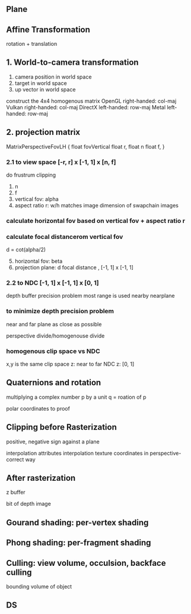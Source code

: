 # 

## Plane

## Affine Transformation
rotation + translation 


## 1. World-to-camera transformation

1. camera position in world space
2. target in world space
3. up vector in world space

construct the 4x4 homogenous matrix
OpenGL right-handed: col-maj
Vulkan right-handed: col-maj
DirectX left-handed: row-maj
Metal left-handed: row-maj

## 2. projection matrix

MatrixPerspectiveFovLH {
    float fovVertical
    float r,
    float n
    float f,
}

### 2.1 to view space [-r, r] x [-1, 1] x [n, f]

do frustrum clipping

1. n
2. f
3. vertical fov: alpha
4. aspect ratio r: w/h matches image dimension of swapchain images

### calculate horizontal fov based on vertical fov + aspect ratio r

### calculate focal distancerom vertical fov

d = cot(alpha/2)

5. horizontal fov: beta
6. projection plane: d   focal distance , [-1, 1] x [-1, 1]


### 2.2 to NDC [-1, 1] x [-1, 1] x [0, 1]

depth buffer precision problem
most range is used nearby nearplane

### to minimize depth precision problem
near and far plane as close as possible

perspective divide/homogenouse divide


### homogenous clip space vs NDC
x,y is the same
clip space z: near to far
NDC z: [0, 1]


## Quaternions and rotation
multiplying a complex number p by a unit q = roation of p

polar coordinates to proof



## Clipping before Rasterization

positive, negative sign against a plane 

interpolation attributes
interpolation texture coordinates in perspective-correct way






## After rasterization
z buffer

bit of depth image


## Gourand shading: per-vertex shading

## Phong shading: per-fragment shading


## Culling: view volume, occulsion, backface culling

bounding volume of object 



## DS